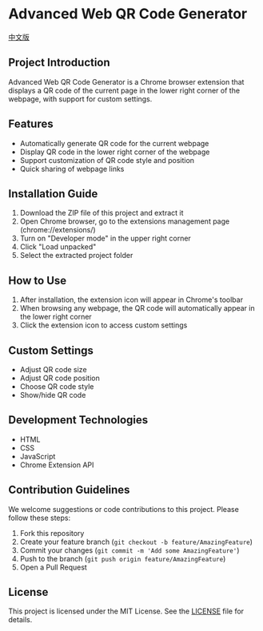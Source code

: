 # Advanced Web QR Code Generator

[中文版](README.md)

## Project Introduction

Advanced Web QR Code Generator is a Chrome browser extension that displays a QR code of the current page in the lower right corner of the webpage, with support for custom settings.

## Features

- Automatically generate QR code for the current webpage
- Display QR code in the lower right corner of the webpage
- Support customization of QR code style and position
- Quick sharing of webpage links

## Installation Guide

1. Download the ZIP file of this project and extract it
2. Open Chrome browser, go to the extensions management page (chrome://extensions/)
3. Turn on "Developer mode" in the upper right corner
4. Click "Load unpacked"
5. Select the extracted project folder

## How to Use

1. After installation, the extension icon will appear in Chrome's toolbar
2. When browsing any webpage, the QR code will automatically appear in the lower right corner
3. Click the extension icon to access custom settings

## Custom Settings

- Adjust QR code size
- Adjust QR code position
- Choose QR code style
- Show/hide QR code

## Development Technologies

- HTML
- CSS
- JavaScript
- Chrome Extension API

## Contribution Guidelines

We welcome suggestions or code contributions to this project. Please follow these steps:

1. Fork this repository
2. Create your feature branch (`git checkout -b feature/AmazingFeature`)
3. Commit your changes (`git commit -m 'Add some AmazingFeature'`)
4. Push to the branch (`git push origin feature/AmazingFeature`)
5. Open a Pull Request

## License

This project is licensed under the MIT License. See the [LICENSE](LICENSE) file for details.
